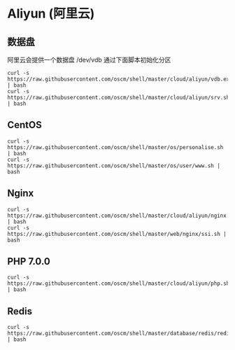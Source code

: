 Aliyun (阿里云)
=====

数据盘 
-----
阿里云会提供一个数据盘 /dev/vdb 通过下面脚本初始化分区

	curl -s https://raw.githubusercontent.com/oscm/shell/master/cloud/aliyun/vdb.exp.sh | bash
	curl -s https://raw.githubusercontent.com/oscm/shell/master/cloud/aliyun/srv.sh | bash

CentOS
-----
	curl -s https://raw.githubusercontent.com/oscm/shell/master/os/personalise.sh | bash
	curl -s https://raw.githubusercontent.com/oscm/shell/master/os/user/www.sh | bash

Nginx
-----
	curl -s https://raw.githubusercontent.com/oscm/shell/master/cloud/aliyun/nginx.sh | bash
	curl -s https://raw.githubusercontent.com/oscm/shell/master/web/nginx/ssi.sh | bash

PHP 7.0.0
-----
	curl -s https://raw.githubusercontent.com/oscm/shell/master/cloud/aliyun/php.sh | bash
	
Redis
-----
	curl -s https://raw.githubusercontent.com/oscm/shell/master/database/redis/redis.sh | bash
